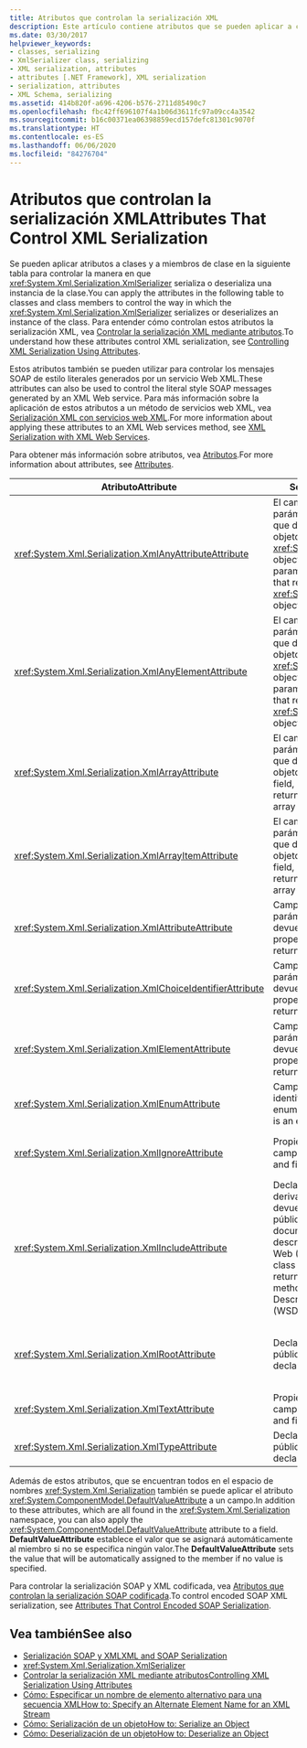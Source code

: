 ```yaml
---
title: Atributos que controlan la serialización XML
description: Este artículo contiene atributos que se pueden aplicar a clases y miembros de clase para controlar la forma en que XmlSerializer serializa o deserializa una instancia de una clase.
ms.date: 03/30/2017
helpviewer_keywords:
- classes, serializing
- XmlSerializer class, serializing
- XML serialization, attributes
- attributes [.NET Framework], XML serialization
- serialization, attributes
- XML Schema, serializing
ms.assetid: 414b820f-a696-4206-b576-2711d85490c7
ms.openlocfilehash: fbc42ff696107f4a1b06d3611fc97a09cc4a3542
ms.sourcegitcommit: b16c00371ea06398859ecd157defc81301c9070f
ms.translationtype: HT
ms.contentlocale: es-ES
ms.lasthandoff: 06/06/2020
ms.locfileid: "84276704"
---
```

# <a name="attributes-that-control-xml-serialization"></a><span data-ttu-id="3de12-103">Atributos que controlan la serialización XML</span><span class="sxs-lookup"><span data-stu-id="3de12-103">Attributes That Control XML Serialization</span></span>
<span data-ttu-id="3de12-104">Se pueden aplicar atributos a clases y a miembros de clase en la siguiente tabla para controlar la manera en que <xref:System.Xml.Serialization.XmlSerializer> serializa o deserializa una instancia de la clase.</span><span class="sxs-lookup"><span data-stu-id="3de12-104">You can apply the attributes in the following table to classes and class members to control the way in which the <xref:System.Xml.Serialization.XmlSerializer> serializes or deserializes an instance of the class.</span></span> <span data-ttu-id="3de12-105">Para entender cómo controlan estos atributos la serialización XML, vea [Controlar la serialización XML mediante atributos](controlling-xml-serialization-using-attributes.md).</span><span class="sxs-lookup"><span data-stu-id="3de12-105">To understand how these attributes control XML serialization, see [Controlling XML Serialization Using Attributes](controlling-xml-serialization-using-attributes.md).</span></span>  
  
 <span data-ttu-id="3de12-106">Estos atributos también se pueden utilizar para controlar los mensajes SOAP de estilo literales generados por un servicio Web XML.</span><span class="sxs-lookup"><span data-stu-id="3de12-106">These attributes can also be used to control the literal style SOAP messages generated by an XML Web service.</span></span> <span data-ttu-id="3de12-107">Para más información sobre la aplicación de estos atributos a un método de servicios web XML, vea [Serialización XML con servicios web XML](xml-serialization-with-xml-web-services.md).</span><span class="sxs-lookup"><span data-stu-id="3de12-107">For more information about applying these attributes to an XML Web services method, see [XML Serialization with XML Web Services](xml-serialization-with-xml-web-services.md).</span></span>  
  
 <span data-ttu-id="3de12-108">Para obtener más información sobre atributos, vea [Atributos](../attributes/index.md).</span><span class="sxs-lookup"><span data-stu-id="3de12-108">For more information about attributes, see [Attributes](../attributes/index.md).</span></span>  
  
|<span data-ttu-id="3de12-109">Atributo</span><span class="sxs-lookup"><span data-stu-id="3de12-109">Attribute</span></span>|<span data-ttu-id="3de12-110">Se aplica a</span><span class="sxs-lookup"><span data-stu-id="3de12-110">Applies to</span></span>|<span data-ttu-id="3de12-111">Especifica</span><span class="sxs-lookup"><span data-stu-id="3de12-111">Specifies</span></span>|  
|---------------|----------------|---------------|  
|<xref:System.Xml.Serialization.XmlAnyAttributeAttribute>|<span data-ttu-id="3de12-112">El campo público, propiedad, parámetro o valor devuelto que devuelve una matriz de objetos <xref:System.Xml.XmlAttribute> objects.</span><span class="sxs-lookup"><span data-stu-id="3de12-112">Public field, property, parameter, or return value that returns an array of <xref:System.Xml.XmlAttribute> objects.</span></span>|<span data-ttu-id="3de12-113">Al deserializar, la matriz estará llena de objetos <xref:System.Xml.XmlAttribute> que representan todos los atributos XML desconocidos para el esquema.</span><span class="sxs-lookup"><span data-stu-id="3de12-113">When deserializing, the array will be filled with <xref:System.Xml.XmlAttribute> objects that represent all XML attributes unknown to the schema.</span></span>|  
|<xref:System.Xml.Serialization.XmlAnyElementAttribute>|<span data-ttu-id="3de12-114">El campo público, propiedad, parámetro o valor devuelto que devuelve una matriz de objetos <xref:System.Xml.XmlElement> objects.</span><span class="sxs-lookup"><span data-stu-id="3de12-114">Public field, property, parameter, or return value that returns an array of <xref:System.Xml.XmlElement> objects.</span></span>|<span data-ttu-id="3de12-115">Al deserializar, la matriz estará llena de objetos <xref:System.Xml.XmlElement> que representan todos los atributos XML desconocidos para el esquema</span><span class="sxs-lookup"><span data-stu-id="3de12-115">When deserializing, the array is filled with <xref:System.Xml.XmlElement> objects that represent all XML elements unknown to the schema.</span></span>|  
|<xref:System.Xml.Serialization.XmlArrayAttribute>|<span data-ttu-id="3de12-116">El campo público, propiedad, parámetro o valor devuelto que devuelve una matriz de objetos complejos.</span><span class="sxs-lookup"><span data-stu-id="3de12-116">Public field, property, parameter, or return value that returns an array of complex objects.</span></span>|<span data-ttu-id="3de12-117">Los miembros de la matriz se generarán como miembros de una matriz de XML.</span><span class="sxs-lookup"><span data-stu-id="3de12-117">The members of the array will be generated as members of an XML array.</span></span>|  
|<xref:System.Xml.Serialization.XmlArrayItemAttribute>|<span data-ttu-id="3de12-118">El campo público, propiedad, parámetro o valor devuelto que devuelve una matriz de objetos complejos.</span><span class="sxs-lookup"><span data-stu-id="3de12-118">Public field, property, parameter, or return value that returns an array of complex objects.</span></span>|<span data-ttu-id="3de12-119">Los tipos derivados que se pueden insertar en una matriz.</span><span class="sxs-lookup"><span data-stu-id="3de12-119">The derived types that can be inserted into an array.</span></span> <span data-ttu-id="3de12-120">Normalmente aplicado junto con un <xref:System.Xml.Serialization.XmlArrayAttribute>.</span><span class="sxs-lookup"><span data-stu-id="3de12-120">Usually applied in conjunction with an <xref:System.Xml.Serialization.XmlArrayAttribute>.</span></span>|  
|<xref:System.Xml.Serialization.XmlAttributeAttribute>|<span data-ttu-id="3de12-121">Campo público, propiedad, parámetro o valor devuelto.</span><span class="sxs-lookup"><span data-stu-id="3de12-121">Public field, property, parameter, or return value.</span></span>|<span data-ttu-id="3de12-122">El miembro se serializará como un atributo XML.</span><span class="sxs-lookup"><span data-stu-id="3de12-122">The member will be serialized as an XML attribute.</span></span>|  
|<xref:System.Xml.Serialization.XmlChoiceIdentifierAttribute>|<span data-ttu-id="3de12-123">Campo público, propiedad, parámetro o valor devuelto.</span><span class="sxs-lookup"><span data-stu-id="3de12-123">Public field, property, parameter, or return value.</span></span>|<span data-ttu-id="3de12-124">El miembro se puede desambiguar adicionalmente utilizando una enumeración.</span><span class="sxs-lookup"><span data-stu-id="3de12-124">The member can be further disambiguated by using an enumeration.</span></span>|  
|<xref:System.Xml.Serialization.XmlElementAttribute>|<span data-ttu-id="3de12-125">Campo público, propiedad, parámetro o valor devuelto.</span><span class="sxs-lookup"><span data-stu-id="3de12-125">Public field, property, parameter, or return value.</span></span>|<span data-ttu-id="3de12-126">El campo o propiedad se serializará como un elemento XML.</span><span class="sxs-lookup"><span data-stu-id="3de12-126">The field or property will be serialized as an XML element.</span></span>|  
|<xref:System.Xml.Serialization.XmlEnumAttribute>|<span data-ttu-id="3de12-127">Campo público que es un identificador de enumeración.</span><span class="sxs-lookup"><span data-stu-id="3de12-127">Public field that is an enumeration identifier.</span></span>|<span data-ttu-id="3de12-128">Nombre de elemento del miembro de una enumeración.</span><span class="sxs-lookup"><span data-stu-id="3de12-128">The element name of an enumeration member.</span></span>|  
|<xref:System.Xml.Serialization.XmlIgnoreAttribute>|<span data-ttu-id="3de12-129">Propiedades públicas y campos.</span><span class="sxs-lookup"><span data-stu-id="3de12-129">Public properties and fields.</span></span>|<span data-ttu-id="3de12-130">Se debería omitir la propiedad o campo cuando se serializa la clase contenedora.</span><span class="sxs-lookup"><span data-stu-id="3de12-130">The property or field should be ignored when the containing class is serialized.</span></span>|  
|<xref:System.Xml.Serialization.XmlIncludeAttribute>|<span data-ttu-id="3de12-131">Declaraciones de clase derivada públicas y valores devueltos de métodos públicos para los documentos de lenguaje de descripción de servicios Web (WSDL).</span><span class="sxs-lookup"><span data-stu-id="3de12-131">Public derived class declarations, and return values of public methods for Web Services Description Language (WSDL) documents.</span></span>|<span data-ttu-id="3de12-132">La clase debería estar incluida al generar los esquemas (para ser reconocido cuando se serializa).</span><span class="sxs-lookup"><span data-stu-id="3de12-132">The class should be included when generating schemas (to be recognized when serialized).</span></span>|  
|<xref:System.Xml.Serialization.XmlRootAttribute>|<span data-ttu-id="3de12-133">Declaraciones de clase públicas.</span><span class="sxs-lookup"><span data-stu-id="3de12-133">Public class declarations.</span></span>|<span data-ttu-id="3de12-134">Controla la serialización XML del destino de atributo como elemento raíz XML.</span><span class="sxs-lookup"><span data-stu-id="3de12-134">Controls XML serialization of the attribute target as an XML root element.</span></span> <span data-ttu-id="3de12-135">Utilice el atributo para especificar el espacio de nombres y nombre de elemento.</span><span class="sxs-lookup"><span data-stu-id="3de12-135">Use the attribute to further specify the namespace and element name.</span></span>|  
|<xref:System.Xml.Serialization.XmlTextAttribute>|<span data-ttu-id="3de12-136">Propiedades públicas y campos.</span><span class="sxs-lookup"><span data-stu-id="3de12-136">Public properties and fields.</span></span>|<span data-ttu-id="3de12-137">La propiedad o campo se debería serializar como texto XML.</span><span class="sxs-lookup"><span data-stu-id="3de12-137">The property or field should be serialized as XML text.</span></span>|  
|<xref:System.Xml.Serialization.XmlTypeAttribute>|<span data-ttu-id="3de12-138">Declaraciones de clase públicas.</span><span class="sxs-lookup"><span data-stu-id="3de12-138">Public class declarations.</span></span>|<span data-ttu-id="3de12-139">El nombre y espacio de nombres del tipo XML.</span><span class="sxs-lookup"><span data-stu-id="3de12-139">The name and namespace of the XML type.</span></span>|  
  
 <span data-ttu-id="3de12-140">Además de estos atributos, que se encuentran todos en el espacio de nombres <xref:System.Xml.Serialization> también se puede aplicar el atributo <xref:System.ComponentModel.DefaultValueAttribute> a un campo.</span><span class="sxs-lookup"><span data-stu-id="3de12-140">In addition to these attributes, which are all found in the <xref:System.Xml.Serialization> namespace, you can also apply the <xref:System.ComponentModel.DefaultValueAttribute> attribute to a field.</span></span> <span data-ttu-id="3de12-141">**DefaultValueAttribute** establece el valor que se asignará automáticamente al miembro si no se especifica ningún valor.</span><span class="sxs-lookup"><span data-stu-id="3de12-141">The **DefaultValueAttribute** sets the value that will be automatically assigned to the member if no value is specified.</span></span>  
  
 <span data-ttu-id="3de12-142">Para controlar la serialización SOAP y XML codificada, vea [Atributos que controlan la serialización SOAP codificada](attributes-that-control-encoded-soap-serialization.md).</span><span class="sxs-lookup"><span data-stu-id="3de12-142">To control encoded SOAP XML serialization, see [Attributes That Control Encoded SOAP Serialization](attributes-that-control-encoded-soap-serialization.md).</span></span>  
  
## <a name="see-also"></a><span data-ttu-id="3de12-143">Vea también</span><span class="sxs-lookup"><span data-stu-id="3de12-143">See also</span></span>

- [<span data-ttu-id="3de12-144">Serialización SOAP y XML</span><span class="sxs-lookup"><span data-stu-id="3de12-144">XML and SOAP Serialization</span></span>](xml-and-soap-serialization.md)
- <xref:System.Xml.Serialization.XmlSerializer>
- [<span data-ttu-id="3de12-145">Controlar la serialización XML mediante atributos</span><span class="sxs-lookup"><span data-stu-id="3de12-145">Controlling XML Serialization Using Attributes</span></span>](controlling-xml-serialization-using-attributes.md)
- [<span data-ttu-id="3de12-146">Cómo: Especificar un nombre de elemento alternativo para una secuencia XML</span><span class="sxs-lookup"><span data-stu-id="3de12-146">How to: Specify an Alternate Element Name for an XML Stream</span></span>](how-to-specify-an-alternate-element-name-for-an-xml-stream.md)
- [<span data-ttu-id="3de12-147">Cómo: Serialización de un objeto</span><span class="sxs-lookup"><span data-stu-id="3de12-147">How to: Serialize an Object</span></span>](how-to-serialize-an-object.md)
- [<span data-ttu-id="3de12-148">Cómo: Deserialización de un objeto</span><span class="sxs-lookup"><span data-stu-id="3de12-148">How to: Deserialize an Object</span></span>](how-to-deserialize-an-object.md)
